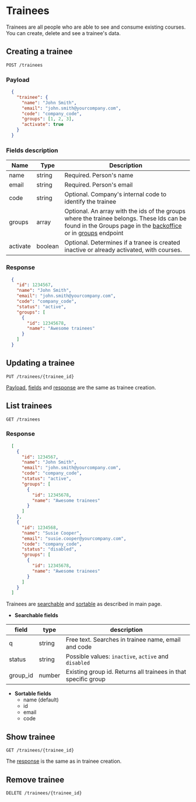 # Trainees

Trainees are all people who are able to see and consume existing courses. You can create, delete and see a trainee's data.

## Creating a trainee

```shell
POST /trainees
```

### Payload

```json
  {
    "trainee": {
      "name": "John Smith",
      "email": "john.smith@yourcompany.com",
      "code": "company_code",
      "groups": [1, 2, 3],
      "activate": true
    }
  }
```

### Fields description

|  Name  |  Type  |  Description  |
|--------|--------|---------------|
| name | string | Required. Person's name
| email | string | Required. Person's email
| code | string | Optional. Company's internal code to identify the trainee
| groups | array | Optional. An array with the ids of the groups where the trainee belongs. These Ids can be found in the Groups page in the [backoffice](https://backoffice.sabe-extend.com) or in [groups](groups.md) endpoint
| activate | boolean | Optional. Determines if a tranee is created inactive or already activated, with courses.

### Response

```json
  {
    "id": 1234567,
    "name": "John Smith",
    "email": "john.smith@yourcompany.com",
    "code": "company_code",
    "status": "active",
    "groups": [
      {
        "id": 12345678,
        "name": "Awesome trainees"
      }
    ]
  }
```

## Updating a trainee

```shell
PUT /trainees/{trainee_id}
```

[Payload](#payload), [fields](#fields-description) and [response](#response) are the same as trainee creation.

## List trainees

```shell
GET /trainees
```

### Response

```json
  [
    {
      "id": 1234567,
      "name": "John Smith",
      "email": "john.smith@yourcompany.com",
      "code": "company_code",
      "status": "active",
      "groups": [
        {
          "id": 12345678,
          "name": "Awesome trainees"
        }
      ]
    },
    {
      "id": 1234568,
      "name": "Susie Cooper",
      "email": "susie.cooper@yourcompany.com",
      "code": "company_code",
      "status": "disabled",
      "groups": [
        {
          "id": 12345678,
          "name": "Awesome trainees"
        }
      ]
    }
  ]
```

Trainees are [searchable](/README.md#search) and [sortable](/README.md#sort) as described in main page.

* **Searchable fields**

|  field  |  type  |  description  |
|---------|--------|---------------|
| q | string | Free text. Searches in trainee name, email and code |
| status | string | Possible values: `inactive`, `active` and `disabled` |
| group_id | number | Existing group id. Returns all trainees in that specific group |

* **Sortable fields**
  * name (default)
  * id
  * email
  * code

## Show trainee

```shell
GET /trainees/{trainee_id}
```

The [response](#response) is the same as in trainee creation.

## Remove trainee

```shell
DELETE /trainees/{trainee_id}
```
